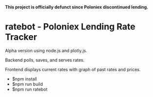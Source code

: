 **This project is officially defunct since Poloniex discontinued lending.**

# ratebot - Poloniex Lending Rate Tracker

Alpha version using node.js and plotly.js.

Backend polls, saves, and serves rates.

Frontend displays current rates with graph of past rates and prices.

* $npm install
* $npm run build
* $npm run ratebot
